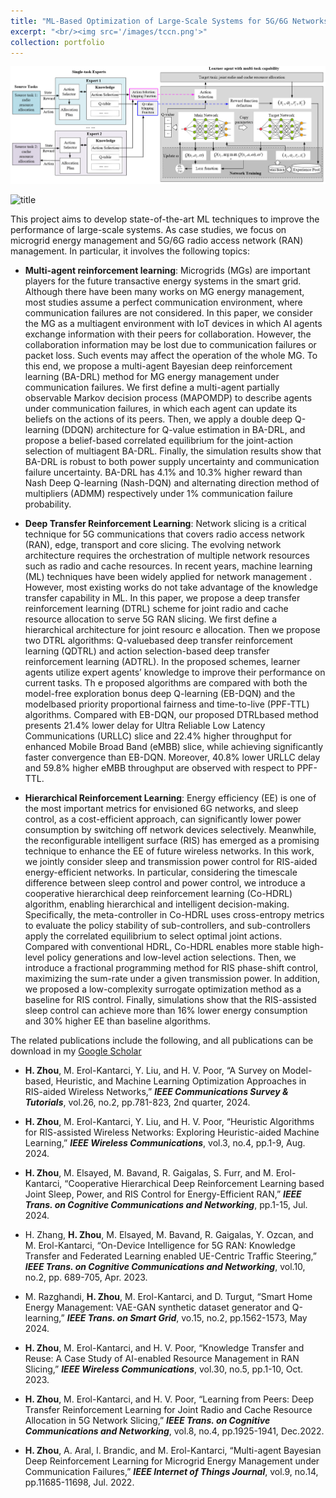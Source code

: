 ```yaml
---
title: "ML-Based Optimization of Large-Scale Systems for 5G/6G Networks and Smart Microgrid"
excerpt: "<br/><img src='/images/tccn.png'>"
collection: portfolio
---
```


![avatar](/images/tccn.png "Deep Transfer Learning-enabled Network Edge Slicing")

![title](/images/iot.png "Multi-agent Bayesian Reinforcement Learning for Microgrid Energy Management")



This project aims to develop state-of-the-art ML techniques to improve the performance of large-scale systems. As case studies, we focus on microgrid energy management and 5G/6G radio access network (RAN) management. In particular, it involves the following topics:

* **Multi-agent reinforcement learning**: Microgrids (MGs) are important players for the future transactive energy systems in the smart grid. Although there have been many works on MG energy management, most studies assume a perfect communication environment, where communication failures are not considered. In this paper, we consider the MG as a multiagent environment with IoT devices in which AI agents exchange information with their peers for collaboration. However, the collaboration information may be lost due to communication failures or packet loss. Such events may affect the operation of the whole MG. To this end, we propose a multi-agent Bayesian deep reinforcement learning (BA-DRL) method for MG energy management under communication failures. We first define a multi-agent partially observable Markov decision process (MAPOMDP) to describe agents under communication failures, in which each agent can update its beliefs on the actions of its peers. Then, we apply a double deep Q-learning (DDQN) architecture for Q-value estimation in BA-DRL, and propose a belief-based correlated equilibrium for the joint-action selection of multiagent BA-DRL. Finally, the simulation results show that BA-DRL is robust to both power supply uncertainty and communication failure uncertainty. BA-DRL has 4.1% and 10.3% higher reward than Nash Deep Q-learning (Nash-DQN) and alternating direction method of multipliers (ADMM) respectively under 1% communication failure probability.


* **Deep Transfer Reinforcement Learning**: Network slicing is a critical technique for 5G communications that covers radio access network (RAN), edge, transport and core slicing. The evolving network architecture requires the orchestration of multiple network resources such as radio and cache resources. In recent years, machine learning (ML) techniques have been widely applied for network management . However, most existing works do not take advantage of the knowledge transfer capability in ML. In this paper, we propose a deep transfer reinforcement learning (DTRL) scheme for joint radio and cache resource allocation to serve 5G RAN slicing. We first define a hierarchical architecture for joint resourc e allocation. Then we propose two DTRL algorithms: Q-valuebased deep transfer reinforcement learning (QDTRL) and action selection-based deep transfer reinforcement learning (ADTRL). In the proposed schemes, learner agents utilize expert agents’ knowledge to improve their performance on current tasks. Th e proposed algorithms are compared with both the model-free exploration bonus deep Q-learning (EB-DQN) and the modelbased priority proportional fairness and time-to-live (PPF-TTL) algorithms. Compared with EB-DQN, our proposed DTRLbased method presents 21.4% lower delay for Ultra Reliable Low Latency Communications (URLLC) slice and 22.4% higher throughput for enhanced Mobile Broad Band (eMBB) slice, while achieving significantly faster convergence than EB-DQN. Moreover, 40.8% lower URLLC delay and 59.8% higher eMBB throughput are observed with respect to PPF-TTL.


* **Hierarchical Reinforcement Learning**: Energy efficiency (EE) is one of the most important metrics for envisioned 6G networks, and sleep control, as a cost-efficient approach, can significantly lower power consumption by switching off network devices selectively. Meanwhile, the reconfigurable intelligent surface (RIS) has emerged as a promising technique to enhance the EE of future wireless networks. In this work, we jointly consider sleep and transmission power control for RIS-aided energy-efficient networks. In particular, considering the timescale difference between sleep control and power control, we introduce a cooperative hierarchical deep reinforcement learning (Co-HDRL) algorithm, enabling hierarchical and intelligent decision-making. Specifically, the meta-controller in Co-HDRL uses cross-entropy metrics to evaluate the policy stability of sub-controllers, and sub-controllers apply the correlated equilibrium to select optimal joint actions. Compared with conventional HDRL, Co-HDRL enables more stable high-level policy generations and low-level action selections. Then, we introduce a fractional programming method for RIS phase-shift control, maximizing the sum-rate under a given transmission power. In addition, we proposed a low-complexity surrogate optimization method as a baseline for RIS control. Finally, simulations show that the RIS-assisted sleep control can achieve more than 16% lower energy consumption and 30% higher EE than baseline algorithms.

The related publications include the following, and all publications can be download in my [Google Scholar](https://scholar.google.com/citations?user=AVx1JkgAAAAJ&hl=zh-CN)

* **H. Zhou**, M. Erol-Kantarci, Y. Liu, and H. V. Poor, “A Survey on Model-based, Heuristic, and Machine Learning Optimization Approaches in RIS-aided Wireless Networks,” ***IEEE Communications Survey & Tutorials***, vol.26, no.2, pp.781-823, 2nd quarter, 2024.

* **H. Zhou**, M. Erol-Kantarci, Y. Liu, and H. V. Poor, “Heuristic Algorithms for RIS-assisted Wireless Networks: Exploring Heuristic-aided Machine Learning,” ***IEEE Wireless Communications***, vol.3, no.4, pp.1-9, Aug. 2024.

* **H. Zhou**, M. Elsayed, M. Bavand, R. Gaigalas, S. Furr, and M. Erol-Kantarci, “Cooperative Hierarchical Deep Reinforcement Learning based Joint Sleep, Power, and RIS Control for Energy-Efficient RAN,” ***IEEE Trans. on Cognitive Communications and Networking***, pp.1-15, Jul. 2024.

* H. Zhang, **H. Zhou**, M. Elsayed, M. Bavand, R. Gaigalas, Y. Ozcan, and M. Erol-Kantarci, “On-Device Intelligence for 5G RAN: Knowledge Transfer and Federated Learning enabled UE-Centric Traffic Steering,” ***IEEE Trans. on Cognitive Communications and Networking***, vol.10, no.2, pp. 689-705, Apr. 2023.

* M. Razghandi, **H. Zhou**, M. Erol-Kantarci, and D. Turgut, “Smart Home Energy Management: VAE-GAN synthetic dataset generator and Q-learning,” ***IEEE Trans. on Smart Grid***, vo.15, no.2, pp.1562-1573, May 2024.

* **H. Zhou**, M. Erol-Kantarci, and H. V. Poor, “Knowledge Transfer and Reuse: A Case Study of AI-enabled Resource Management in RAN Slicing,” ***IEEE Wireless Communications***, vol.30, no.5, pp.1-10, Oct. 2023.

* **H. Zhou**, M. Erol-Kantarci, and H. V. Poor, “Learning from Peers: Deep Transfer Reinforcement Learning for Joint Radio and Cache Resource Allocation in 5G Network Slicing,” ***IEEE Trans. on Cognitive Communications and Networking***, vol.8, no.4, pp.1925-1941, Dec.2022.

* **H. Zhou**, A. Aral, I. Brandic, and M. Erol-Kantarci, “Multi-agent Bayesian Deep Reinforcement Learning for Microgrid Energy Management under Communication Failures,” ***IEEE Internet of Things Journal***, vol.9, no.14, pp.11685-11698, Jul. 2022.

